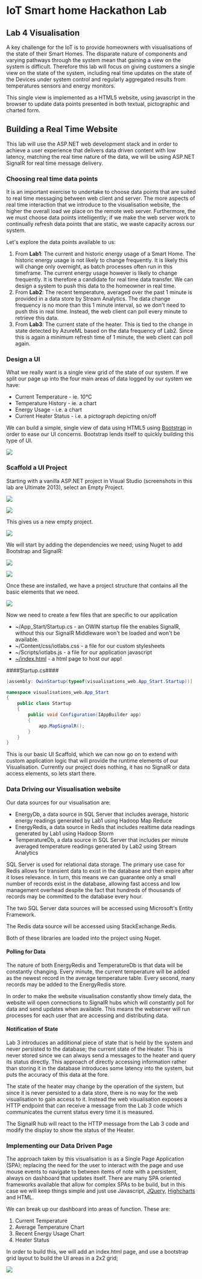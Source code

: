 # IoT Smart home Hackathon Lab #

## Lab 4 Visualisation ##

A key challenge for the IoT is to provide homeowners with visualisations of the state of their Smart Homes. The disparate nature of components and varying pathways through the system mean that gaining a view on the system is difficult. Therefore this lab will focus on giving customers a single view on the state of the system, including real time updates on the state of the Devices under system control and regularly aggregated results from temperatures sensors and energy monitors. 

This single view is implemented as a HTML5 website, using javascript in the browser to update data points presented in both textual, pictographic and charted form.

## Building a Real Time Website ##

This lab will use the ASP.NET web development stack and in order to achieve a user experience that delivers data driven content with low latency, matching the real time nature of the data, we will be using ASP.NET SignalR for real time message delivery.

### Choosing real time data points ###

It is an important exercise to undertake to choose data points that are suited to real time messaging between web client and server. The more aspects of real time interaction that we introduce to the visualisation website, the higher the overall load we place on the remote web server. Furthermore, the we must choose data points intelligently; if we make the web server work to continually refresh data points that are static, we waste capacity across our system. 

Let's explore the data points available to us:

1. From **Lab1**: The current and historic energy usage of a Smart Home. The historic energy usage is not likely to change frequently. It is likely this will change only overnight, as batch processes often run in this timeframe.  The current energy usage however is likely to change frequently. It is therefore a candidate for real time data transfer. We can design a system to push this data to the homeowner in real time.
2. From **Lab2**: The recent temperature, averaged over the past 1 minute is provided in a data store by Stream Analytics. The data change frequency is no more than this 1 minute interval, so we don't need to push this in real time. Instead, the web client can poll every minute to retrieve this data.
3. From **Lab3**: The current state of the heater. This is tied to the change in state detected by AzureML based on the data frequency of Lab2. Since this is again a minimum refresh time of 1 minute, the web client can poll again. 

### Design a UI ###

What we really want is a single view grid of the state of our system. If we split our page up into the four main areas of data logged by our system we have:

- Current Temperature - ie. 10&deg;C
- Temperature History - ie. a chart
- Energy Usage - i.e. a chart
- Current Heater Status - i.e. a pictograph depicting on/off

We can build a simple, single view of data using HTML5 using [Bootstrap](https://github.com/twbs/bootstrap) in order to ease our UI concerns. Bootstrap lends itself to quickly building this type of UI.

![](dashboard1.png)

### Scaffold a UI Project ###

Starting with a vanilla ASP.NET project in Visual Studio (screenshots in this lab are Ultimate 2013), select an Empty Project.

![](images/newproject1.png)

![](images/newproject2.png)

This gives us a new empty project. 

![](images/newproject3.png)

We will start by adding the dependencies we need; using Nuget to add Bootstrap and SignalR:

![](images/newproject4.png)

![](images/newproject5.png)

Once these are installed, we have a project structure that contains all the basic elements that we need.

![](images/newproject6.png)

Now we need to create a few files that are specific to our application

- ~/App_Start/Startup.cs - an OWIN startup file the enables SignalR, without this our SignalR Middleware won't be loaded and won't be available.
- ~/Content/css/iotlabs.css - a file for our custom stylesheets
- ~/Scripts/iotlabs.js - a file for our application javascript
- [~/index.html](visualisations-web/visualisations-web/index.html) - a html page to host our app!

####Startup.cs####
```csharp
[assembly: OwinStartup(typeof(visualisations_web.App_Start.Startup))]

namespace visualisations_web.App_Start
{
    public class Startup
    {
        public void Configuration(IAppBuilder app)
        {
            app.MapSignalR();
        }
    }
}
```

This is our basic UI Scaffold, which we can now go on to extend with custom application logic that will provide the runtime elements of our Visualisation. Currently our project does nothing, it has no SignalR or data access elements, so lets start there.

### Data Driving our Visualisation website ###

Our data sources for our visualisation are:

- EnergyDb, a data source in SQL Server that includes average, historic energy readings generated by Lab1 using Hadoop Map Reduce
- EnergyRedis, a data source in Redis that includes realtime data readings generated by Lab1 using Hadoop Storm
- TemperatureDb, a data source in SQL Server that includes per minute averaged temperature readings generated by Lab2 using Stream Analytics

SQL Server is used for relational data storage. The primary use case for Redis allows for transient data to exist in the database and then expire after it loses relevance. In turn, this means we can guarantee only a small number of records exist in the database, allowing fast access and low management overhead despite the fact that hundreds of thousands of records may be committed to the database every hour. 

The two SQL Server data sources will be accessed using Microsoft's Entity Framework.

The Redis data source will be accessed using StackExchange.Redis.

Both of these libraries are loaded into the project using Nuget.

#### Polling for Data

The nature of both EnergyRedis and TemperatureDb is that data will be constantly changing. Every minute, the current temperature will be added as the newest record in the average temperature table. Every second, many records may be added to the EnergyRedis store. 

In order to make the website visualisation constantly show timely data, the website will open connections to SignalR hubs which will constantly poll for data and send updates when available. This means the webserver will run processes for each user that are accessing and distributing data.

#### Notification of State

Lab 3 introduces an additional piece of state that is held by the system and never persisted to the database; the current state of the Heater. This is never stored since we can always send a messages to the heater and query its status directly. This approach of directly accessing information rather than storing it in the database introduces some latency into the system, but puts the accuracy of this data at the fore. 

The state of the heater may change by the operation of the system, but since it is never persisted to a data store, there is no way for the web visualisation to gain access to it. Instead the web visualisation exposes a HTTP endpoint that can receive a message from the Lab 3 code which communicates the current status every time it is measured. 

The SignalR hub will react to the HTTP message from the Lab 3 code and modify the display to show the status of the Heater.

### Implementing our Data Driven Page

The approach taken by this visualisation is as a Single Page Application (SPA); replacing the need for the user to interact with the page and use mouse events to navigate to between items of note with a persistent, always on dashboard that updates itself. There are many SPA oriented frameworks available that allow for complex SPAs to be build, but in this case we will keep things simple and just use Javascript, [JQuery](http://jquery.com), [Highcharts](http://www.highcharts.com/) and HTML. 

We can break up our dashboard into areas of function. These are:

1. Current Temperature
2. Average Temperature Chart
3. Recent Energy Usage Chart
4. Heater Status

In order to build this, we will add an index.html page, and use a bootstrap grid layout to build the UI areas in a 2x2 grid;

![](dashboard-contents.png)

